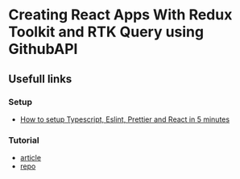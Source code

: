 # Creating React Apps With Redux Toolkit and RTK Query using GithubAPI

## Usefull links

### Setup

- [How to setup Typescript, Eslint, Prettier and React in 5 minutes](https://itnext.io/how-to-setup-typescript-eslint-prettier-and-react-in-5-minutes-44cfe8af5081)

### Tutorial

- [article](https://www.toptal.com/react/redux-toolkit-and-rtk-query)
- [repo](https://github.com/gdagundaridze/rtk-query-toptal-example)
